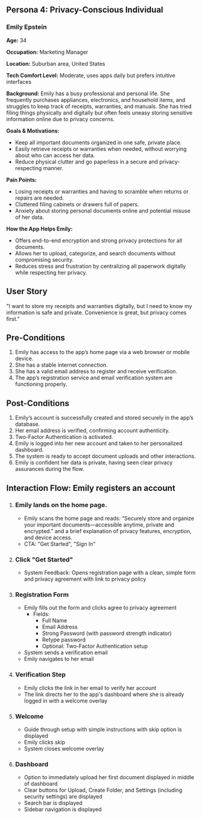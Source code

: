## Persona 4: Privacy-Conscious Individual

### Emily Epstein

**Age:** 34

**Occupation:** Marketing Manager

**Location:** Suburban area, United States

**Tech Comfort Level:** Moderate, uses apps daily but prefers intuitive interfaces

**Background:**
Emily has a busy professional and personal life. She frequently purchases appliances, electronics, and household items, and struggles to keep track of receipts, warranties, and manuals. She has tried filing things physically and digitally but often feels uneasy storing sensitive information online due to privacy concerns.

**Goals & Motivations:**
- Keep all important documents organized in one safe, private place.
- Easily retrieve receipts or warranties when needed, without worrying about who can access her data.
- Reduce physical clutter and go paperless in a secure and privacy-respecting manner.

**Pain Points:**
- Losing receipts or warranties and having to scramble when returns or repairs are needed.
- Cluttered filing cabinets or drawers full of papers.
- Anxiety about storing personal documents online and potential misuse of her data.

**How the App Helps Emily:**
- Offers end-to-end encryption and strong privacy protections for all documents.
- Allows her to upload, categorize, and search documents without compromising security.
- Reduces stress and frustration by centralizing all paperwork digitally while respecting her privacy.

## User Story
"I want to store my receipts and warranties digitally, but I need to know my information is safe and private. Convenience is great, but privacy comes first."

## Pre-Conditions
1. Emily has access to the app’s home page via a web browser or mobile device.
2. She has a stable internet connection.
3. She has a valid email address to register and receive verification.
4. The app’s registration service and email verification system are functioning properly.

## Post-Conditions
1. Emily’s account is successfully created and stored securely in the app’s database.
2. Her email address is verified, confirming account authenticity.
3. Two-Factor Authentication is activated.
4. Emily is logged into her new account and taken to her personalized dashboard.
5. The system is ready to accept document uploads and other interactions.
6. Emily is confident her data is private, having seen clear privacy assurances during the flow.

## Interaction Flow: Emily registers an account

1. ### Emily lands on the home page.
   - Emily scans the home page and reads: “Securely store and organize your important documents—accessible anytime, private and encrypted.” and a brief explanation of privacy features, encryption, and device access.
   - CTA: "Get Started", "Sign In"
2. ### Click "Get Started"
   - System Feedback: Opens registration page with a clean, simple form and privacy agreement with link to privacy policy
3. ### Registration Form
   - Emily fills out the form and clicks agree to privacy agreement
      - Fields:
        - Full Name
        - Email Address
        - Strong Password (with password strength indicator)
        - Retype password
        - Optional: Two-Factor Authentication setup
   - System sends a verification email
   - Emily navigates to her email
4. ### Verification Step
   - Emily clicks the link in her email to verify her account
   - The link directs her to the app's dashboard where she is already logged in with a welcome overlay
5. ### Welcome
   - Guide through setup with simple instructions with skip option is displayed
   - Emily clicks skip
   - System closes welcome overlay
6. ### Dashboard
   - Option to immediately upload her first document displayed in middle of dashboard
   - Clear buttons for Upload, Create Folder, and Settings (including security settings) are displayed
   - Search bar is displayed
   - Sidebar navigation is displayed